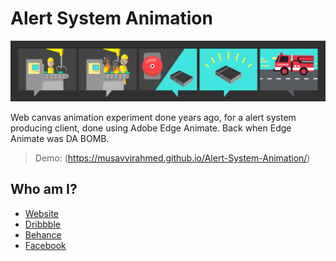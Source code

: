 # Alert System Animation



![Animation Experimentation Screenshot](images/animation-exp-sc.png "Still Screenshot from Animation")

Web canvas animation experiment done years ago, for a alert system producing client, done using Adobe Edge Animate. Back when Edge Animate was DA BOMB.

> Demo: (https://musavvirahmed.github.io/Alert-System-Animation/)

## Who am I?
* [Website](http://musavvir.info/)
* [Dribbble](https://dribbble.com/musavvir)
* [Behance](https://www.behance.net/musavvir)
* [Facebook](https://www.facebook.com/musavvir.info/)

